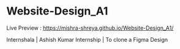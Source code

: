 # Website-Design_A1

Live Preview : https://mishra-shreya.github.io/Website-Design_A1/

 Internshala | Ashish Kumar Internship | To clone a Figma Design
